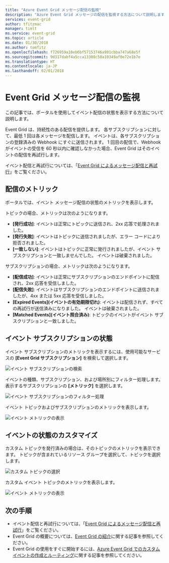 ```yaml
---
title: "Azure Event Grid メッセージ配信の監視"
description: "Azure Event Grid メッセージの配信を監視する方法について説明します。"
services: event-grid
author: tfitzmac
manager: timlt
ms.service: event-grid
ms.topic: article
ms.date: 01/30/2018
ms.author: tomfitz
ms.openlocfilehash: f726959a10eb6bf57153746a901cbba747a68e5f
ms.sourcegitcommit: 9d317dabf4a5cca13308c50a10349af0e72e1b7e
ms.translationtype: HT
ms.contentlocale: ja-JP
ms.lasthandoff: 02/01/2018
---
```

# <a name="monitor-event-grid-message-delivery"></a>Event Grid メッセージ配信の監視 

この記事では、ポータルを使用してイベント配信の状態を表示する方法について説明します。

Event Grid は、持続性のある配信を提供します。 各サブスクリプションに対して、最低 1 回は各メッセージを配信します。 イベントは、各サブスクリプションの登録済みの Webhook にすぐに送信されます。 1 回目の配信で、Webhook がイベントの受信を 60 秒以内に確認しなかった場合、Event Grid はそのイベントの配信を再試行します。

イベント配信と再試行については、「[Event Grid によるメッセージ配信と再試行](delivery-and-retry.md)」をご覧ください。

## <a name="delivery-metrics"></a>配信のメトリック

ポータルでは、イベント メッセージ配信の状態のメトリックを表示します。

トピックの場合、メトリックは次のようになります。

* **[発行成功]**: イベントは正常にトピックに送信され、2xx 応答で処理されました。
* **[発行失敗]**: イベントはトピックに送信されましたが、エラー コードにより拒否されました。
* **[一致しない]**: イベントはトピックに正常に発行されましたが、イベント サブスクリプションと一致しませんでした。 イベントは破棄されました。

サブスクリプションの場合、メトリックは次のようになります。

* **[配信成功]**: イベントは正常にサブスクリプションのエンドポイントに配信され、2xx 応答を受信しました。
* **[配信失敗]**: イベントはサブスクリプションのエンドポイントに送信されましたが、4xx または 5xx 応答を受信しました。
* **[Expired Events]\(イベントの有効期限切れ\)**: イベントは配信されず、すべての再試行が送信済みになりました。 イベントは破棄されました。
* **[Matched Events]\(イベント照合済み\)**: トピックのイベントがイベント サブスクリプションと一致しました。

## <a name="event-subscription-status"></a>イベント サブスクリプションの状態

イベント サブスクリプションのメトリックを表示するには、使用可能なサービスの **[Event Grid サブスクリプション]** を検索して選択します。

![イベント サブスクリプションの検索](./media/monitor-event-delivery/select-event-subscriptions.png)

イベントの種類、サブスクリプション、および場所別にフィルター処理します。 表示するサブスクリプションの **[メトリック]** を選択します。

![イベント サブスクリプションのフィルター処理](./media/monitor-event-delivery/filter-events.png)

イベント トピックおよびサブスクリプションのメトリックを表示します。

![イベント メトリックの表示](./media/monitor-event-delivery/subscription-metrics.png)

## <a name="custom-event-status"></a>イベントの状態のカスタマイズ

カスタム トピックを発行済みの場合は、そのトピックのメトリックを表示できます。 トピックが含まれているリソース グループを選択して、トピックを選択します。

![カスタム トピックの選択](./media/monitor-event-delivery/select-custom-topic.png)

カスタム イベント トピックのメトリックを表示します。

![イベント メトリックの表示](./media/monitor-event-delivery/custom-topic-metrics.png)

## <a name="next-steps"></a>次の手順

* イベント配信と再試行については、「[Event Grid によるメッセージ配信と再試行](delivery-and-retry.md)」をご覧ください。
* Event Grid の概要については、[Event Grid の紹介](overview.md)に関する記事を参照してください。
* Event Grid の使用をすぐに開始するには、[Azure Event Grid でのカスタム イベントの作成とルーティング](custom-event-quickstart.md)に関する記事を参照してください。
